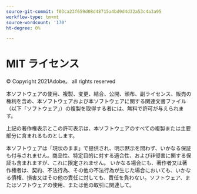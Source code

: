 ```yaml
---
source-git-commit: f03ca23f659d08d48715a4bd9d4d32a53c4a3a95
workflow-type: tm+mt
source-wordcount: '170'
ht-degree: 0%

---
```

# MIT ライセンス

© Copyright 2021Adobe。 all rights reserved

本ソフトウェアの使用、複製、変更、結合、公開、頒布、副ライセンス、販売の権利を含め、本ソフトウェアおよび本ソフトウェアに関する関連文書ファイル（以下「ソフトウェア」）の複製を取得する者には、無料で許可が与えられます。

上記の著作権表示とこの許可表示は、本ソフトウェアのすべての複製または主要部分に含まれるものとします。

本ソフトウェアは「現状のまま」で提供され、明示黙示を問わず、いかなる保証も付与されません。商品性、特定目的に対する適合性、および非侵害に関する保証も含まれますが、これに限定されません。 いかなる場合にも、著作者又は著作権者は、契約、不法行為、その他の不法行為が生じた場合においても、いかなる債権、損害又はその他の責任に対しても、責任を負わない。ソフトウェア、またはソフトウェアの使用、または他の取引に関連して。
